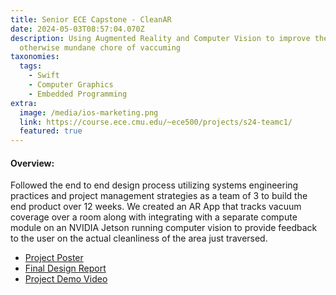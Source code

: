 ```yaml
---
title: Senior ECE Capstone - CleanAR
date: 2024-05-03T08:57:04.070Z
description: Using Augmented Reality and Computer Vision to improve the
  otherwise mundane chore of vaccuming
taxonomies:
  tags:
    - Swift
    - Computer Graphics
    - Embedded Programming
extra:
  image: /media/ios-marketing.png
  link: https://course.ece.cmu.edu/~ece500/projects/s24-teamc1/
  featured: true
---
```

#### O﻿verview:

F﻿ollowed the end to end design process utilizing systems engineering practices and project management strategies as a team of 3 to build the end product over 12 weeks. We created an AR App that tracks vacuum coverage over a room along with integrating with a separate compute module on an NVIDIA Jetson running computer vision to provide feedback to the user on the actual cleanliness of the area just traversed. 

* [P﻿roject Poster](/docs/18500poster.pdf)
* [F﻿inal Design Report](/docs/18500report.pdf)
* [P﻿roject Demo Video](https://www.youtube.com/watch?v=Cj9TIeOdmxI)